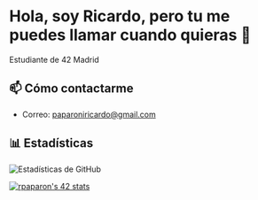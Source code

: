 # Hola, soy Ricardo, pero tu me puedes llamar cuando quieras 🤠

Estudiante de 42 Madrid

## 📫 Cómo contactarme

- Correo: paparoniricardo@gmail.com

## 📊 Estadísticas

![Estadísticas de GitHub](https://github-readme-stats.vercel.app/api?username=rpaparoni&show_icons=true&theme=radical)

[![rpaparon's 42 stats](https://badge.mediaplus.ma/binary/rpaparon?1337Badge=off&UM6P=off)](https://github.com/oakoudad/badge42)



